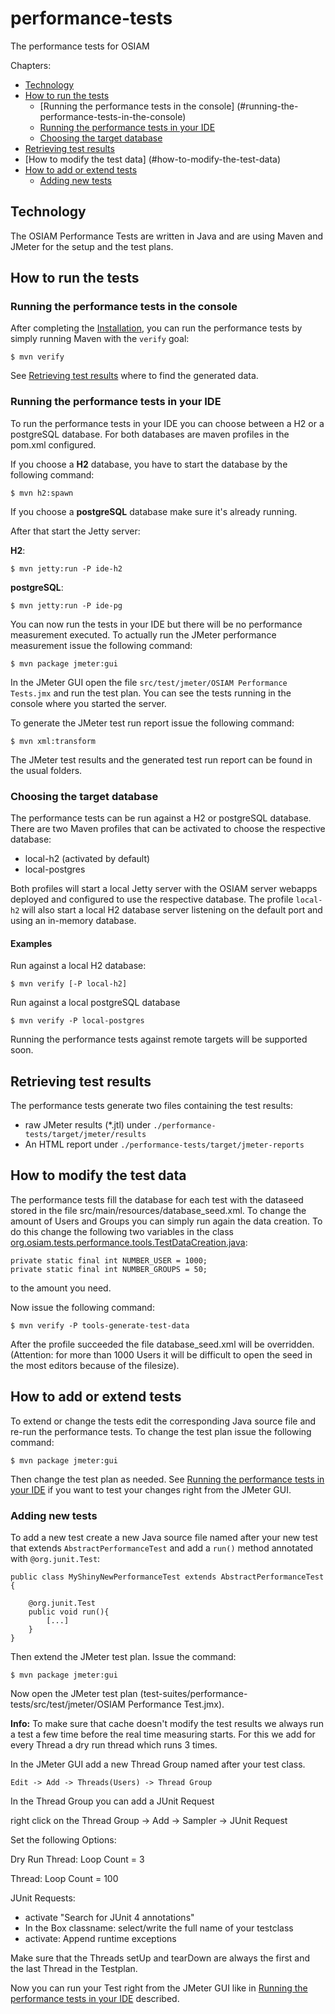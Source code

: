 performance-tests
=================

The performance tests for OSIAM

Chapters:
- [Technology](#technology)
- [How to run the tests](#how-to-run-the-tests)
  - [Running the performance tests in the console] (#running-the-performance-tests-in-the-console)
  - [Running the performance tests in your IDE](#running-the-performance-tests-in-your-ide)
  - [Choosing the target database](#choosing-the-target-database)
- [Retrieving test results](#retrieving-test-results)
- [How to modify the test data] (#how-to-modify-the-test-data)
- [How to add or extend tests](#how-to-add-or-extend-tests)
  - [Adding new tests](#adding-new-tests)

## Technology

The OSIAM Performance Tests are written in Java and are using Maven and JMeter for the setup and the test plans.

## How to run the tests

### Running the performance tests in the console

After completing the [Installation](../INSTALLATION.md), you can run the performance tests by simply running Maven with the `verify` goal:

    $ mvn verify

See [Retrieving test results](#retrieving-test-results) where to find the generated data.

### Running the performance tests in your IDE

To run the performance tests in your IDE you can choose between a H2 or a postgreSQL database. For both databases are maven profiles in the pom.xml configured.

If you choose a **H2** database, you have to start the database by the following command:

    $ mvn h2:spawn

If you choose a **postgreSQL** database make sure it's already running.

After that start the Jetty server:

**H2**:

    $ mvn jetty:run -P ide-h2

**postgreSQL**:

    $ mvn jetty:run -P ide-pg

You can now run the tests in your IDE but there will be no performance measurement executed.
To actually run the JMeter performance measurement issue the following command:

    $ mvn package jmeter:gui

In the JMeter GUI open the file `src/test/jmeter/OSIAM Performance Tests.jmx` and run the test plan. You can see the tests running in the console where you started the server.

To generate the JMeter test run report issue the following command:

    $ mvn xml:transform

The JMeter test results and the generated test run report can be found in the usual folders.

### Choosing the target database

The performance tests can be run against a H2 or postgreSQL database.
There are two Maven profiles that can be activated to choose the respective database:

* local-h2 (activated by default)
* local-postgres

Both profiles will start a local Jetty server with the OSIAM server webapps deployed and configured to use the respective database.
The profile `local-h2` will also start a local H2 database server listening on the default port and using an in-memory database.

#### Examples

Run against a local H2 database:

    $ mvn verify [-P local-h2]

Run against a local postgreSQL database

    $ mvn verify -P local-postgres

Running the performance tests against remote targets will be supported soon.

## Retrieving test results

The performance tests generate two files containing the test results:

* raw JMeter results (*.jtl) under `./performance-tests/target/jmeter/results`
* An HTML report under `./performance-tests/target/jmeter-reports`

## How to modify the test data

The performance tests fill the database for each test with the dataseed stored in the file src/main/resources/database_seed.xml. To change the amount of Users and Groups you can simply run again the data creation. To do this change the following two variables in the class [org.osiam.tests.performance.tools.TestDataCreation.java](https://github.com/osiam/test-suites/blob/master/performance-tests/src/main/java/org/osiam/tests/performance/tools/TestDataCreation.java):

```
private static final int NUMBER_USER = 1000;
private static final int NUMBER_GROUPS = 50;
```
to the amount you need.

Now issue the following command:

    $ mvn verify -P tools-generate-test-data

After the profile succeeded the file database_seed.xml will be overridden. (Attention: for more than 1000 Users it will be difficult to open the seed in the most editors because of the filesize).

## How to add or extend tests

To extend or change the tests edit the corresponding Java source file and re-run the performance tests. To change the test plan issue the following command:

    $ mvn package jmeter:gui

Then change the test plan as needed. See [Running the performance tests in your IDE](#running-the-performance-tests-in-your-ide) if you want to test your changes right from the JMeter GUI.

### Adding new tests

To add a new test create a new Java source file named after your new test that extends `AbstractPerformanceTest` and add a `run()` method annotated with `@org.junit.Test`:

```
public class MyShinyNewPerformanceTest extends AbstractPerformanceTest {

    @org.junit.Test
    public void run(){
        [...]
    }
}
```

Then extend the JMeter test plan. Issue the command:

    $ mvn package jmeter:gui

Now open the JMeter test plan (test-suites/performance-tests/src/test/jmeter/OSIAM Performance Test.jmx).


**Info:** To make sure that cache doesn't modify the test results we always run a test a few time before the real time measuring starts. For this we add for every Thread a dry run thread which runs 3 times.

In the JMeter GUI add a new Thread Group named after your test class. 

    Edit -> Add -> Threads(Users) -> Thread Group

In the Thread Group you can add a JUnit Request

right click on the Thread Group -> Add -> Sampler -> JUnit Request

Set the following Options:

Dry Run Thread: Loop Count = 3

Thread: Loop Count = 100

JUnit Requests: 
* activate "Search for JUnit 4 annotations"
* In the Box classname: select/write the full name of your testclass
* activate: Append runtime exceptions

Make sure that the Threads setUp and tearDown are always the first and the last Thread in the Testplan.

Now you can run your Test right from the JMeter GUI like in [Running the performance tests in your IDE](#running-the-performance-tests-in-your-ide) described.
